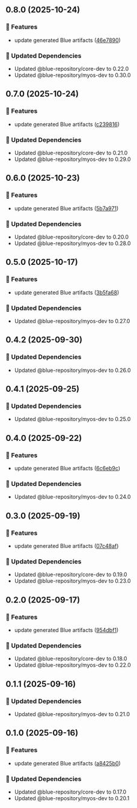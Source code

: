 ## 0.8.0 (2025-10-24)

### 🚀 Features

- update generated Blue artifacts ([46e7890](https://github.com/bluecontract/blue-repository-js/commit/46e7890))

### 🧱 Updated Dependencies

- Updated @blue-repository/core-dev to 0.22.0
- Updated @blue-repository/myos-dev to 0.30.0

## 0.7.0 (2025-10-24)

### 🚀 Features

- update generated Blue artifacts ([c239816](https://github.com/bluecontract/blue-repository-js/commit/c239816))

### 🧱 Updated Dependencies

- Updated @blue-repository/core-dev to 0.21.0
- Updated @blue-repository/myos-dev to 0.29.0

## 0.6.0 (2025-10-23)

### 🚀 Features

- update generated Blue artifacts ([5b7a971](https://github.com/bluecontract/blue-repository-js/commit/5b7a971))

### 🧱 Updated Dependencies

- Updated @blue-repository/core-dev to 0.20.0
- Updated @blue-repository/myos-dev to 0.28.0

## 0.5.0 (2025-10-17)

### 🚀 Features

- update generated Blue artifacts ([3b5fa68](https://github.com/bluecontract/blue-repository-js/commit/3b5fa68))

### 🧱 Updated Dependencies

- Updated @blue-repository/myos-dev to 0.27.0

## 0.4.2 (2025-09-30)

### 🧱 Updated Dependencies

- Updated @blue-repository/myos-dev to 0.26.0

## 0.4.1 (2025-09-25)

### 🧱 Updated Dependencies

- Updated @blue-repository/myos-dev to 0.25.0

## 0.4.0 (2025-09-22)

### 🚀 Features

- update generated Blue artifacts ([6c6eb9c](https://github.com/bluecontract/blue-repository-js/commit/6c6eb9c))

### 🧱 Updated Dependencies

- Updated @blue-repository/myos-dev to 0.24.0

## 0.3.0 (2025-09-19)

### 🚀 Features

- update generated Blue artifacts ([07c48af](https://github.com/bluecontract/blue-repository-js/commit/07c48af))

### 🧱 Updated Dependencies

- Updated @blue-repository/core-dev to 0.19.0
- Updated @blue-repository/myos-dev to 0.23.0

## 0.2.0 (2025-09-17)

### 🚀 Features

- update generated Blue artifacts ([954dbf1](https://github.com/bluecontract/blue-repository-js/commit/954dbf1))

### 🧱 Updated Dependencies

- Updated @blue-repository/core-dev to 0.18.0
- Updated @blue-repository/myos-dev to 0.22.0

## 0.1.1 (2025-09-16)

### 🧱 Updated Dependencies

- Updated @blue-repository/myos-dev to 0.21.0

## 0.1.0 (2025-09-16)

### 🚀 Features

- update generated Blue artifacts ([a8425b0](https://github.com/bluecontract/blue-repository-js/commit/a8425b0))

### 🧱 Updated Dependencies

- Updated @blue-repository/core-dev to 0.17.0
- Updated @blue-repository/myos-dev to 0.20.1
